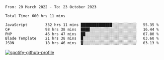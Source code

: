 <!--START_SECTION:waka-->

```txt
From: 20 March 2022 - To: 23 October 2023

Total Time: 600 hrs 11 mins

JavaScript        332 hrs 11 mins ██████████████░░░░░░░░░░░   55.35 %
C#                98 hrs 38 mins  ████░░░░░░░░░░░░░░░░░░░░░   16.44 %
PHP               46 hrs 47 mins  ██░░░░░░░░░░░░░░░░░░░░░░░   07.80 %
Blade Template    21 hrs 38 mins  █░░░░░░░░░░░░░░░░░░░░░░░░   03.60 %
JSON              18 hrs 46 mins  ▓░░░░░░░░░░░░░░░░░░░░░░░░   03.13 %
```

<!--END_SECTION:waka-->
[![spotify-github-profile](https://spotify-github-profile.vercel.app/api/view?uid=c00zprrvy9xiloa9qnco3hmng&cover_image=true&theme=novatorem&show_offline=false&background_color=121212&bar_color=53b14f&bar_color_cover=false)](https://spotify-github-profile.vercel.app/api/view?uid=c00zprrvy9xiloa9qnco3hmng&redirect=true)



